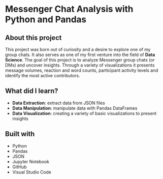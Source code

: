 # Messenger Chat Analysis with Python and Pandas

## About this project

This project was born out of curiosity and a desire to explore one of my group chats. It also serves as one of my first venture into the field of <b>Data Science</b>. The goal of this project is to analyze Messenger group chats (or DMs) and uncover insights. Through a variety of visualizations it presents message volumes, reaction and word counts, participant activity levels and identify the most active contributors.

## What did I learn?
 - <b>Data Extraction</b>: extract data from JSON files
 - <b>Data Manipulation</b>: manipulate data with Pandas DataFrames
 - <b>Data Visualization</b>: creating a variety of basic visualizations to present insights

## Built with
 - Python
 - Pandas
 - JSON
 - Jupyter Notebook
 - GitHub
 - Visual Studio Code
